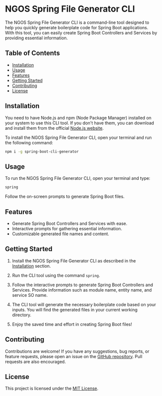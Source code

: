 
# NGOS Spring File Generator CLI

The NGOS Spring File Generator CLI is a command-line tool designed to help you quickly generate boilerplate code for Spring Boot applications. With this tool, you can easily create Spring Boot Controllers and Services by providing essential information.

## Table of Contents

- [Installation](#installation)
- [Usage](#usage)
- [Features](#features)
- [Getting Started](#getting-started)
- [Contributing](#contributing)
- [License](#license)

## Installation

You need to have Node.js and npm (Node Package Manager) installed on your system to use this CLI tool. If you don't have them, you can download and install them from the official [Node.js website](https://nodejs.org/).

To install the NGOS Spring File Generator CLI, open your terminal and run the following command:

```bash
npm i -g spring-boot-cli-generator
```

## Usage

To run the NGOS Spring File Generator CLI, open your terminal and type:

```bash
spring
```

Follow the on-screen prompts to generate Spring Boot files.

## Features

- Generate Spring Boot Controllers and Services with ease.
- Interactive prompts for gathering essential information.
- Customizable generated file names and content.

## Getting Started

1. Install the NGOS Spring File Generator CLI as described in the [Installation](#installation) section.

2. Run the CLI tool using the command `spring`.

3. Follow the interactive prompts to generate Spring Boot Controllers and Services. Provide information such as module name, entity name, and service SO name.

4. The CLI tool will generate the necessary boilerplate code based on your inputs. You will find the generated files in your current working directory.

5. Enjoy the saved time and effort in creating Spring Boot files!

## Contributing

Contributions are welcome! If you have any suggestions, bug reports, or feature requests, please open an issue on the [GitHub repository](https://github.com/mazlanmohdnor/ngos-spring-file-generator-cli). Pull requests are also encouraged.

## License

This project is licensed under the [MIT License](LICENSE).
